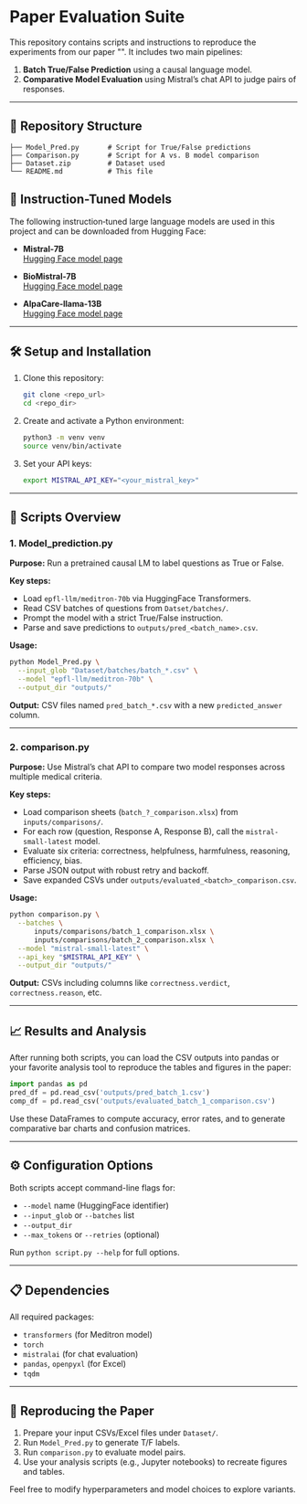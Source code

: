 # Paper Evaluation Suite

This repository contains scripts and instructions to reproduce the experiments from our paper "". It includes two main pipelines:

1. **Batch True/False Prediction** using a causal language model.
2. **Comparative Model Evaluation** using Mistral’s chat API to judge pairs of responses.

---

## 📂 Repository Structure

```
├── Model_Pred.py       # Script for True/False predictions
├── Comparison.py       # Script for A vs. B model comparison
├── Dataset.zip         # Dataset used
└── README.md           # This file
```
## 🧠 Instruction-Tuned Models

The following instruction‑tuned large language models are used in this project and can be downloaded from Hugging Face:

- **Mistral‑7B**  
  [Hugging Face model page](https://huggingface.co/mistralai/Mistral-7B-v0.1)

- **BioMistral‑7B**  
  [Hugging Face model page](https://huggingface.co/BioMistral/BioMistral-7B)

- **AlpaCare‑llama‑13B**  
  [Hugging Face model page](https://huggingface.co/xz97/AlpaCare-llama-13b)

---

## 🛠️ Setup and Installation

1. Clone this repository:

   ```bash
   git clone <repo_url>
   cd <repo_dir>
   ```

2. Create and activate a Python environment:

   ```bash
   python3 -m venv venv
   source venv/bin/activate
   ```

3. Set your API keys:

   ```bash
   export MISTRAL_API_KEY="<your_mistral_key>"
   ```

---

## 📖 Scripts Overview

### 1. Model\_prediction.py

**Purpose:** Run a pretrained causal LM to label questions as True or False.

**Key steps:**

- Load `epfl-llm/meditron-70b` via HuggingFace Transformers.
- Read CSV batches of questions from `Datset/batches/`.
- Prompt the model with a strict True/False instruction.
- Parse and save predictions to `outputs/pred_<batch_name>.csv`.

**Usage:**

```bash
python Model_Pred.py \
  --input_glob "Dataset/batches/batch_*.csv" \
  --model "epfl-llm/meditron-70b" \
  --output_dir "outputs/"
```

**Output:** CSV files named `pred_batch_*.csv` with a new `predicted_answer` column.

---

### 2. comparison.py

**Purpose:** Use Mistral’s chat API to compare two model responses across multiple medical criteria.

**Key steps:**

- Load comparison sheets (`batch_?_comparison.xlsx`) from `inputs/comparisons/`.
- For each row (question, Response A, Response B), call the `mistral-small-latest` model.
- Evaluate six criteria: correctness, helpfulness, harmfulness, reasoning, efficiency, bias.
- Parse JSON output with robust retry and backoff.
- Save expanded CSVs under `outputs/evaluated_<batch>_comparison.csv`.

**Usage:**

```bash
python comparison.py \
  --batches \
      inputs/comparisons/batch_1_comparison.xlsx \
      inputs/comparisons/batch_2_comparison.xlsx \
  --model "mistral-small-latest" \
  --api_key "$MISTRAL_API_KEY" \
  --output_dir "outputs/"
```

**Output:** CSVs including columns like `correctness.verdict`, `correctness.reason`, etc.

---

## 📈 Results and Analysis

After running both scripts, you can load the CSV outputs into pandas or your favorite analysis tool to reproduce the tables and figures in the paper:

```python
import pandas as pd
pred_df = pd.read_csv('outputs/pred_batch_1.csv')
comp_df = pd.read_csv('outputs/evaluated_batch_1_comparison.csv')
```

Use these DataFrames to compute accuracy, error rates, and to generate comparative bar charts and confusion matrices.

---

## ⚙️ Configuration Options

Both scripts accept command-line flags for:

- `--model` name (HuggingFace identifier)
- `--input_glob` or `--batches` list
- `--output_dir`
- `--max_tokens` or `--retries` (optional)

Run `python script.py --help` for full options.

---

## 📋 Dependencies

All required packages:

- `transformers` (for Meditron model)
- `torch`
- `mistralai` (for chat evaluation)
- `pandas`, `openpyxl` (for Excel)
- `tqdm`

---

## 🚀 Reproducing the Paper

1. Prepare your input CSVs/Excel files under `Dataset/`.
2. Run `Model_Pred.py` to generate T/F labels.
3. Run `comparison.py` to evaluate model pairs.
4. Use your analysis scripts (e.g., Jupyter notebooks) to recreate figures and tables.

Feel free to modify hyperparameters and model choices to explore variants.
